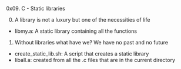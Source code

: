 0x09. C - Static libraries

0. A library is not a luxury but one of the necessities of life
+ libmy.a: A static library containing all the functions
1. Without libraries what have we? We have no past and no future
+ create_static_lib.sh: A script that creates a static library
+ liball.a: created from all the .c files that are in the current directory